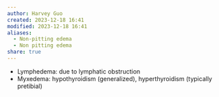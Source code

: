 ```yaml
---
author: Harvey Guo
created: 2023-12-18 16:41
modified: 2023-12-18 16:41
aliases:
  - Non-pitting edema
  - Non pitting edema
share: true
---
```


- Lymphedema: due to lymphatic obstruction
- Myxedema: hypothyroidism (generalized), hyperthyroidism (typically pretibial)